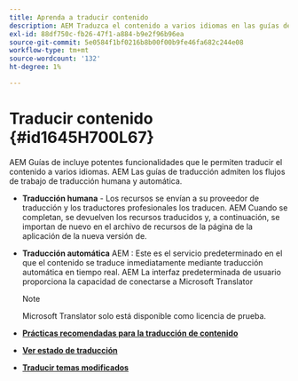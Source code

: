 ```yaml
---
title: Aprenda a traducir contenido
description: AEM Traduzca el contenido a varios idiomas en las guías de la. Obtenga información acerca de los flujos de trabajo de traducción humana y automática.
exl-id: 88df750c-fb26-47f1-a884-b9e2f96b96ea
source-git-commit: 5e0584f1bf0216b8b00f00b9fe46fa682c244e08
workflow-type: tm+mt
source-wordcount: '132'
ht-degree: 1%

---
```


# Traducir contenido {#id1645H700L67}

AEM Guías de incluye potentes funcionalidades que le permiten traducir el contenido a varios idiomas. AEM Las guías de traducción admiten los flujos de trabajo de traducción humana y automática.

- **Traducción humana** - Los recursos se envían a su proveedor de traducción y los traductores profesionales los traducen. AEM Cuando se completan, se devuelven los recursos traducidos y, a continuación, se importan de nuevo en el archivo de recursos de la página de la aplicación de la nueva versión de.

- **Traducción automática** AEM : Este es el servicio predeterminado en el que el contenido se traduce inmediatamente mediante traducción automática en tiempo real. AEM La interfaz predeterminada de usuario proporciona la capacidad de conectarse a Microsoft Translator

  >[!NOTE]
  >
  > Microsoft Translator solo está disponible como licencia de prueba.


- **[Prácticas recomendadas para la traducción de contenido](translation-first-time.md)**

- **[Ver estado de traducción](translation-view-trans-state-6234.md)**

- **[Traducir temas modificados](translation-modified-topics-6234.md)**
